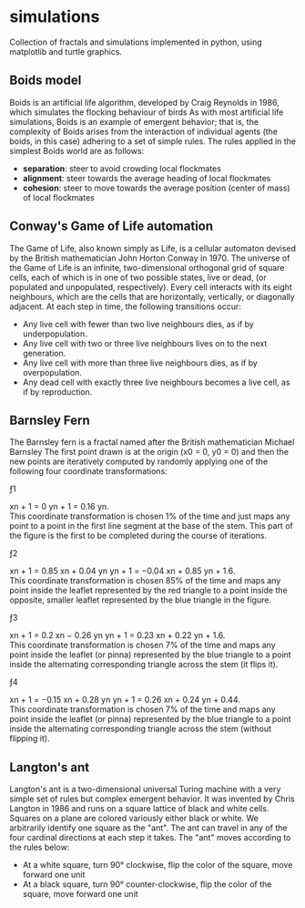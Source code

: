 # simulations
Collection of fractals and simulations implemented in python, using matplotlib and turtle graphics.

## Boids model
Boids is an artificial life algorithm, developed by Craig Reynolds in 1986, which simulates the flocking behaviour of birds
As with most artificial life simulations, Boids is an example of emergent behavior; that is, the complexity of Boids arises from the interaction of individual agents (the boids, in this case) adhering to a set of simple rules. The rules applied in the simplest Boids world are as follows:
<ul>
	<li><b>separation</b>: steer to avoid crowding local flockmates</li>
	<li><b>alignment</b>: steer towards the average heading of local flockmates</li>
	<li><b>cohesion</b>: steer to move towards the average position (center of mass) of local flockmates</li>
</ul>	

## Conway's Game of Life automation
The Game of Life, also known simply as Life, is a cellular automaton devised by the British mathematician John Horton Conway in 1970.
The universe of the Game of Life is an infinite, two-dimensional orthogonal grid of square cells, each of which is in one of two possible states, live or dead, (or populated and unpopulated, respectively). Every cell interacts with its eight neighbours, which are the cells that are horizontally, vertically, or diagonally adjacent. At each step in time, the following transitions occur:
<ul>
	<li>Any live cell with fewer than two live neighbours dies, as if by underpopulation.</li>
	<li>Any live cell with two or three live neighbours lives on to the next generation.</li>
	<li>Any live cell with more than three live neighbours dies, as if by overpopulation.</li>
	<li>Any dead cell with exactly three live neighbours becomes a live cell, as if by reproduction.</li>
</ul>

## Barnsley Fern
The Barnsley fern is a fractal named after the British mathematician Michael Barnsley
The first point drawn is at the origin (x0 = 0, y0 = 0) and then the new points are iteratively computed by randomly applying one of the following four coordinate transformations:

ƒ1

xn + 1 = 0
yn + 1 = 0.16 yn.<br>
This coordinate transformation is chosen 1% of the time and just maps any point to a point in the first line segment at the base of the stem. This part of the figure is the first to be completed during the course of iterations.


ƒ2

xn + 1 = 0.85 xn + 0.04 yn
yn + 1 = −0.04 xn + 0.85 yn + 1.6.<br>
This coordinate transformation is chosen 85% of the time and maps any point inside the leaflet represented by the red triangle to a point inside the opposite, smaller leaflet represented by the blue triangle in the figure.

ƒ3

xn + 1 = 0.2 xn − 0.26 yn
yn + 1 = 0.23 xn + 0.22 yn + 1.6.<br>
This coordinate transformation is chosen 7% of the time and maps any point inside the leaflet (or pinna) represented by the blue triangle to a point inside the alternating corresponding triangle across the stem (it flips it).

ƒ4

xn + 1 = −0.15 xn + 0.28 yn
yn + 1 = 0.26 xn + 0.24 yn + 0.44.<br>
This coordinate transformation is chosen 7% of the time and maps any point inside the leaflet (or pinna) represented by the blue triangle to a point inside the alternating corresponding triangle across the stem (without flipping it).

## Langton's ant
Langton's ant is a two-dimensional universal Turing machine with a very simple set of rules but complex emergent behavior. It was invented by Chris Langton in 1986 and runs on a square lattice of black and white cells.
Squares on a plane are colored variously either black or white. We arbitrarily identify one square as the "ant". The ant can travel in any of the four cardinal directions at each step it takes. The "ant" moves according to the rules below:

<ul>
	<li>At a white square, turn 90° clockwise, flip the color of the square, move forward one unit</li>
	<li>At a black square, turn 90° counter-clockwise, flip the color of the square, move forward one unit</li>
</ul>
